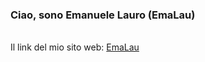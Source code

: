 ### Ciao, sono Emanuele Lauro (EmaLau)
<br>
Il link del mio sito web: 
<a href="emalau.com">EmaLau</a>
